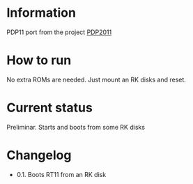 # Information
PDP11 port from the project [PDP2011](https://pdp2011.sytse.net/wordpress)

# How to run
No extra ROMs are needed. Just mount an RK disks and reset.

# Current status
Preliminar. Starts and boots from some RK disks

# Changelog
- 0.1. Boots RT11 from an RK disk
